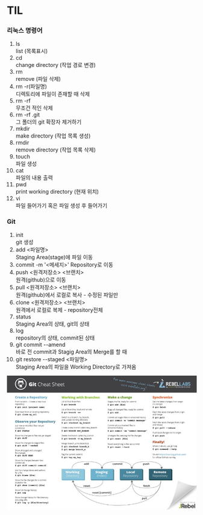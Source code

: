 # TIL
### 리눅스 명령어
1. ls   
    list (목록표시)
2. cd   
    change directory (작업 경로 변경)
3. rm   
    remove (파일 삭제)
4. rm -r(파일명)   
    디렉토리에 파일이 존재할 때 삭제
5. rm -rf   
    무조건 적인 삭제
6. rm -rf .git   
    그 폴더의 git 확장자 제거하기
7. mkdir   
    make directory (작업 목록 생성)
8. rmdir   
    remove directory (작업 목록 삭제)
9. touch   
    파일 생성
10. cat   
    파일의 내용 출력   
11. pwd   
    print working directory (현재 위치)
12. vi   
    파일 들어가기 혹은 파일 생성 후 들어가기


### Git
1. init   
    git 생성
2. add <파일명>   
    Staging Area(stage)에 파일 이동
3. commit -m '<메세지>'
    Repository로 이동
4. push <원격저장소> <브랜치>   
    원격(github)으로 이동
5. pull <원격저장소> <브랜치>   
    원격(github)에서 로컬로 복사 - 수정된 파일만 
6. clone <원격저장소> <브랜치>   
    원격에서 로컬로 복제 - repository전체
7. status   
    Staging Area의 상태, git의 상태
8. log   
    repository의 상태, commit된 상태
9. git commit --amend   
    바로 전 commit과 Stagig Area의 Merge를 할 때
10. git restore --staged <파일명>   
    Staging Area의 파일을 Working Directory로 가져옴

![Git Cheat Sheet](asset/gitcheatsheet.jpg)